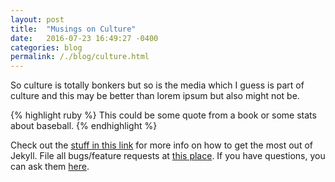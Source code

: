 ```yaml
---
layout: post
title:  "Musings on Culture"
date:   2016-07-23 16:49:27 -0400
categories: blog
permalink: /./blog/culture.html
---
```

So culture is totally bonkers but so is the media which I guess is part of culture and this may be better than lorem ipsum but also might not be.

{% highlight ruby %}
This could be some quote from a book or some stats about baseball.
{% endhighlight %}

Check out the [stuff in this link][one] for more info on how to get the most out of Jekyll. File all bugs/feature requests at [this place][two]. If you have questions, you can ask them [here][three].

[one]: http://jekyllrb.com/docs/home
[two]:   https://github.com/jekyll/jekyll
[three]: https://talk.jekyllrb.com/
